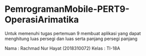 # PemrogramanMobile-PERT9-OperasiArimatika
Untuk memenuhi tugas pertemuan 9 membuat aplikasi yang dapat menghitung luas persegi dan luas serta panjang persegi panjang

Nama : Rachmad Nur Hayat (2018310072)
Kelas : TI-18A
